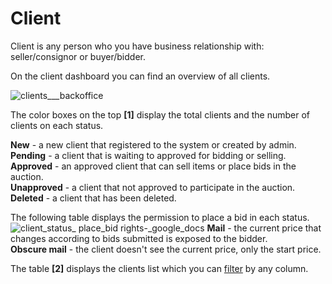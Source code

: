 # Client
Client is any person who you have business relationship with: seller/consignor or buyer/bidder.

On the client dashboard you can find an overview of all clients.

![clients___backoffice](https://user-images.githubusercontent.com/20393485/45418792-18a6dc80-b68e-11e8-85d4-b3a15305263d.jpg)

The color boxes on the top **[1]** display the total clients and the number of clients on each status.

**New** - a new client that registered to the system or created by admin.   
**Pending** -  a client that is waiting to approved for bidding or selling.  
**Approved** - an approved client that can sell items or place bids in the auction.  
**Unapproved** - a client that not approved to participate in the auction.  
**Deleted** - a client that has been deleted.  

The following table displays the permission to place a bid in each status.
![client_status_ place_bid _rights_-_google_docs](https://user-images.githubusercontent.com/20393485/46657024-0601c380-cbb8-11e8-881a-ed12de628706.jpg)
**Mail** - the current price that changes according to bids submitted is exposed to the bidder.  
**Obscure mail** - the client doesn't see the current price, only the start price.

The table **[2]** displays the clients list which you can [filter](../client/how-to-find-an-existing-client.md) by any column.
